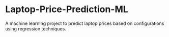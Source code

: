 # Laptop-Price-Prediction-ML
A machine learning project to predict laptop prices based on configurations using regression techniques.
